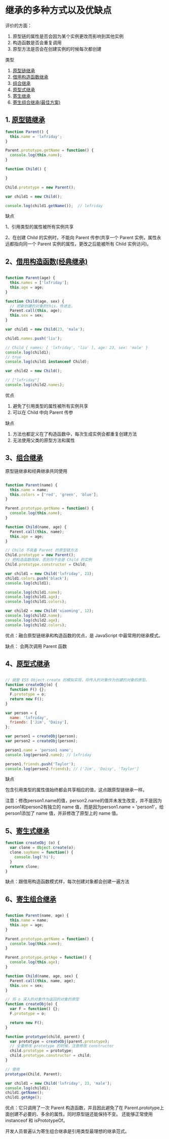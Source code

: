 # 继承的多种方式以及优缺点

评价的方面：

1. 原型链的属性是否会因为某个实例更改而影响到其他实例
1. 构造函数是否会重复调用
1. 原型方法是否会在创建实例的时候每次都创建


类型

1. [原型链继承](#1)
1. [借用构造函数继承](#2)
1. [组合继承](#3)
1. [原型式继承](#4)
1. [寄生继承](#5)
1. [寄生组合继承(最佳方案)](#6)

## 1. [原型链继承](#1)

```js
function Parent() {
  this.name = 'lxfriday';
}

Parent.prototype.getName = function() {
  console.log(this.name);
}

function Child() {

}

Child.prototype = new Parent();

var child1 = new Child();

console.log(child1.getName());  // lxfriday

```

缺点

1、引用类型的属性被所有实例共享

2、在创建 Child 的实例时，不能向 Parent 传参(共享一个 Parent 实例，属性永远都指向同一个 Parent 实例的属性，更改之后能被所有 Child 实例访问)。

## 2、[借用构造函数(经典继承)](#2)

```js

function Parent(age) {
  this.names = ['lxfriday'];
  this.age = age;
}

function Child(age, sex) {
  // 把新创建的对象的this，传进去，
  Parent.call(this, age);
  this.sex = sex;
}

var child1 = new Child(23, 'male');

child1.names.push('liu');

// Child { names: [ 'lxfriday', 'liu' ], age: 23, sex: 'male' }
console.log(child1);
// true
console.log(child1 instanceof Child);

var child2 = new Child();

// ["lxfriday"]
console.log(child2.names);

```

优点

1. 避免了引用类型的属性被所有实例共享
1. 可以在 Child 中向 Parent 传参

缺点

1. 方法也都定义在了构造函数中，每次生成实例会都重复创建方法
1. 无法使用父类的原型方法和属性

## 3、[组合继承](#3)

原型链继承和经典继承共同使用

```js

function Parent(name) {
  this.name = name;
  this.colors = ['red', 'green', 'blue'];
}

Parent.prototype.getName = function() {
  console.log(this.name);
}

function Child(name, age) {
  Parent.call(this, name);
  this.age = age;
}

// Child 不具备 Parent 的原型链方法
Child.prototype = new Parent();
// 把构造函数改掉，否则将不会是 Child 的实例
Child.prototype.constructor = Child;

var child1 = new Child('lxfriday', 23);
child1.colors.push('black');
console.log(child1);

console.log(child1.name);
console.log(child1.age);
console.log(child1.colors);

var child2 = new Child('xiaoming', 12);
console.log(child2.name);
console.log(child2.age);
console.log(child2.colors);
```

优点：融合原型链继承和构造函数的优点，是 JavaScript 中最常用的继承模式。

缺点： 会两次调用 Parent 函数

## 4、[原型式继承](#4)

```js

// 就是 ES5 Object.create 的模拟实现，将传入的对象作为创建的对象的原型。
function createObj(o) {
  function F() {};
  F.prototype = o;
  return new F();
}

var person = {
  name: 'lxfriday',
  friends: ['Jim', 'Daisy'],
};

var person1 = createObj(person);
var person2 = createObj(person);

person1.name = 'person1 name';
console.log(person2.name); // lxfriday

person1.friends.push('Taylor');
console.log(person2.friends); // ['Jim', 'Daisy', 'Taylor']
```

缺点

包含引用类型的属性值始终都会共享相应的值，这点跟原型链继承一样。

注意：修改person1.name的值，person2.name的值并未发生改变，并不是因为person1和person2有独立的 name 值，而是因为person1.name = 'person1'，给person1添加了 name 值，并非修改了原型上的 name 值。

## 5、[寄生式继承](#5)

```js
function createObj (o) {
  var clone = Object.create(o);
  clone.sayName = function() {
    console.log('hi');
  }
  return clone;
}
```

缺点：跟借用构造函数模式样，每次创建对象都会创建一遍方法

## 6、[寄生组合继承](#6)

```js

function Parent(name, age) {
  this.name = name;
  this.age = age;
}

Parent.prototype.getName = function() {
  console.log(this.name);
}

Parent.prototype.getAge = function() {
  console.log(this.age);
}

function Child(name, age, sex) {
  Parent.call(this, name, age);
  this.sex = sex;
}

// 将 o 深入的对象作为返回的对象的原型
function createObj(o) {
  var F = function() {};
  F.prototype = o;

  return new F();
}

function prototype(child, parent) {
  var prototype = createObj(parent.prototype);
  // 全量修改 prototype 的时候，注意修改 constructor
  child.prototype = prototype;
  child.prototype.constructor = child;
}

// 使用
prototype(Child, Parent);

var child1 = new Child('lxfriday', 23, 'male');
console.log(child1);
child1.getName();
child1.getAge();

```

优点：它只调用了一次 Parent 构造函数，并且因此避免了在 Parent.prototype上面创建不必要的、多余的属性。同时原型链还能保持不变。
还能够正常使用 instanceof 和 isPrototypeOf。

开发人员普遍认为寄生组合继承是引用类型最理想的继承范式。
